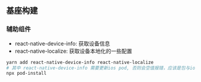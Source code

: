 ## 基座构建
### 辅助组件
* react-native-device-info: 获取设备信息
* react-native-localize: 获取设备本地化的一些配置
```sh
yarn add react-native-device-info react-native-localize
# 其中 react-native-device-info 需要更新ios pod, 否则会空值报错，应该是包与ios获取配置的底层代码没链接上
npx pod-install
```



